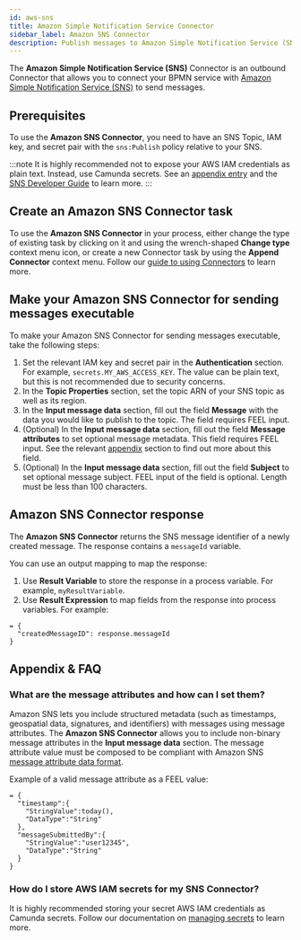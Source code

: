 ```yaml
---
id: aws-sns
title: Amazon Simple Notification Service Connector
sidebar_label: Amazon SNS Connector
description: Publish messages to Amazon Simple Notification Service (SNS) from your BPMN process.
---
```


The **Amazon Simple Notification Service (SNS)** Connector is an outbound Connector that allows you to connect your BPMN service with [Amazon Simple Notification Service (SNS)](https://aws.amazon.com/sns/) to send messages.

## Prerequisites

To use the **Amazon SNS Connector**, you need to have an SNS Topic, IAM key, and secret pair with the `sns:Publish` policy relative to your SNS.

:::note
It is highly recommended not to expose your AWS IAM credentials as plain text. Instead, use Camunda secrets. See an [appendix entry](#how-do-i-store-aws-iam-secrets-for-my-sns-connector) and the [SNS Developer Guide](https://docs.aws.amazon.com/sns/latest/dg/sns-using-identity-based-policies.html#sns-policy-keys) to learn more.
:::

## Create an Amazon SNS Connector task

To use the **Amazon SNS Connector** in your process, either change the type of existing task by clicking on it and using the wrench-shaped **Change type** context menu icon, or create a new Connector task by using the **Append Connector** context menu. Follow our [guide to using Connectors](/components/connectors/use-connectors/index.md) to learn more.

## Make your Amazon SNS Connector for sending messages executable

To make your Amazon SNS Connector for sending messages executable, take the following steps:

1. Set the relevant IAM key and secret pair in the **Authentication** section. For example, `secrets.MY_AWS_ACCESS_KEY`. The value can be plain text, but this is not recommended due to security concerns.
2. In the **Topic Properties** section, set the topic ARN of your SNS topic as well as its region.
3. In the **Input message data** section, fill out the field **Message** with the data you would like to publish to the topic. The field requires FEEL input.
4. (Optional) In the **Input message data** section, fill out the field **Message attributes** to set optional message metadata. This field requires FEEL input. See the relevant [appendix](#what-are-the-message-attributes-and-how-can-i-set-them) section to find out more about this field.
5. (Optional) In the **Input message data** section, fill out the field **Subject** to set optional message subject. FEEL input of the field is optional. Length must be less than 100 characters.

## Amazon SNS Connector response

The **Amazon SNS Connector** returns the SNS message identifier of a newly created message.
The response contains a `messageId` variable.

You can use an output mapping to map the response:

1. Use **Result Variable** to store the response in a process variable. For example, `myResultVariable`.
2. Use **Result Expression** to map fields from the response into process variables. For example:

```
= {
  "createdMessageID": response.messageId
}
```

## Appendix & FAQ

### What are the message attributes and how can I set them?

Amazon SNS lets you include structured metadata (such as timestamps, geospatial data, signatures, and identifiers) with messages using message attributes.
The **Amazon SNS Connector** allows you to include non-binary message attributes in the **Input message data** section. The message attribute value must be composed to be compliant with Amazon SNS [message attribute data format](https://docs.aws.amazon.com/sns/latest/dg/sns-message-attributes.html).

Example of a valid message attribute as a FEEL value:

```
= {
  "timestamp":{
    "StringValue":today(),
    "DataType":"String"
  },
  "messageSubmittedBy":{
    "StringValue":"user12345",
    "DataType":"String"
  }
}
```

### How do I store AWS IAM secrets for my SNS Connector?

It is highly recommended storing your secret AWS IAM credentials as Camunda secrets. Follow our documentation on [managing secrets](/components/console/manage-clusters/manage-secrets.md) to learn more.
